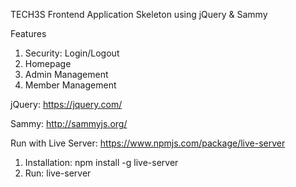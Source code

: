 TECH3S Frontend Application Skeleton using jQuery & Sammy

Features
1. Security: Login/Logout
2. Homepage
3. Admin Management
4. Member Management

jQuery: https://jquery.com/

Sammy: http://sammyjs.org/

Run with Live Server: https://www.npmjs.com/package/live-server 
1. Installation: npm install -g live-server
2. Run: live-server